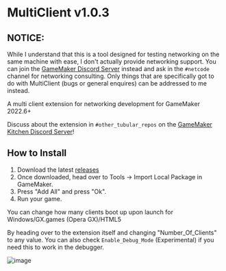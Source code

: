 # MultiClient v1.0.3

## NOTICE:
While I understand that this is a tool designed for testing networking on the same machine with ease, I don't actually provide networking support. You can join the [GameMaker Discord Server](https://discord.gg/gamemaker) instead and ask in the `#netcode` channel for networking consulting.
Only things that are specifically got to do with MultiClient (bugs or general enquires) can be addressed to me instead. 

A multi client extension for networking development for GameMaker 2022.6+

Discuss about the extension in `#other_tubular_repos` on the [GameMaker Kitchen Discord Server](https://discord.gg/8krYCqr)!

## How to Install
1. Download the latest [releases](https://github.com/tabularelf/MultiClient/releases)
2. Once downloaded, head over to Tools -> Import Local Package in GameMaker.
3. Press "Add All" and press "Ok".
4. Run your game.

You can change how many clients boot up upon launch for Windows/GX.games (Opera GX)/HTML5<p>
By heading over to the extension itself and changing "Number_Of_Clients" to any value.
You can also check `Enable_Debug_Mode` (Experimental) if you need this to work in the debugger.<p>

![image](https://user-images.githubusercontent.com/26135221/194772203-2b559423-4317-421d-bc7f-fba1d4a6cf09.png)
